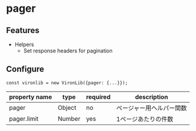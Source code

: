 # pager

## Features

- Helpers
  - Set response headers for pagination


## Configure

```
const vironlib = new VironLib({pager: {...}});
```

| property name | type | required | description |
| ------------- | ---- | -------- | ----------- |
| pager | Object | no | ページャー用ヘルパー関数 |
| pager.limit | Number | yes | 1ページあたりの件数 |
